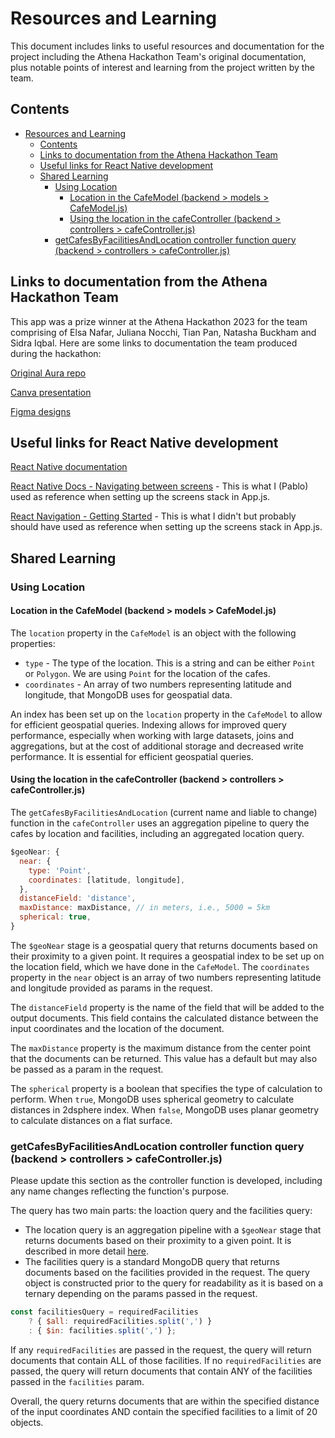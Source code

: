 # Resources and Learning

This document includes links to useful resources and documentation for the project including the Athena Hackathon Team's original documentation, plus notable points of interest and learning from the project written by the team.

## Contents

- [Resources and Learning](#resources-and-learning)
  - [Contents](#contents)
  - [Links to documentation from the Athena Hackathon Team](#links-to-documentation-from-the-athena-hackathon-team)
  - [Useful links for React Native development](#useful-links-for-react-native-development)
  - [Shared Learning](#shared-learning)
    - [Using Location](#using-location)
      - [Location in the CafeModel (backend \> models \> CafeModel.js)](#location-in-the-cafemodel-backend--models--cafemodeljs)
      - [Using the location in the cafeController (backend \> controllers \> cafeController.js)](#using-the-location-in-the-cafecontroller-backend--controllers--cafecontrollerjs)
    - [getCafesByFacilitiesAndLocation controller function query (backend \> controllers \> cafeController.js)](#getcafesbyfacilitiesandlocation-controller-function-query-backend--controllers--cafecontrollerjs)

## Links to documentation from the Athena Hackathon Team
This app was a prize winner at the Athena Hackathon 2023 for the team comprising of Elsa Nafar, Juliana Nocchi, Tian Pan, Natasha Buckham and Sidra Iqbal. Here are some links to documentation the team produced during the hackathon:

[Original Aura repo](https://github.com/natashabuckham/athena-hackathon-2023-aura-app)

[Canva presentation](https://www.canva.com/design/DAFnaNSUH6c/3HwneJ2_axm4dUbXObnFIQ/view?utm_content=DAFnaNSUH6c&utm_campaign=designshare&utm_medium=link&utm_source=publishsharelink#1)

[Figma designs](https://www.figma.com/file/YgPoK1QzFK9QRcrTwP2g2u/ambiance-t?type=design&node-id=0-1&mode=design&t=szCVSY9dUuXVDvqJ-0)

## Useful links for React Native development

[React Native documentation](https://reactnative.dev/docs/getting-started)

[React Native Docs - Navigating between screens](https://reactnative.dev/docs/navigation) - This is what I (Pablo) used as reference when setting up the screens stack in App.js.

[React Navigation - Getting Started](https://reactnavigation.org/docs/getting-started/) - This is what I didn't but probably should have used as reference when setting up the screens stack in App.js.

## Shared Learning

### Using Location

#### Location in the CafeModel (backend > models > CafeModel.js)

The `location` property in the `CafeModel` is an object with the following properties:

* `type` - The type of the location. This is a string and can be either `Point` or `Polygon`. We are using `Point` for the location of the cafes.
* `coordinates` - An array of two numbers representing latitude and longitude, that MongoDB uses for geospatial data.

An index has been set up on the `location` property in the `CafeModel` to allow for efficient geospatial queries. Indexing allows for improved query performance, especially when working with large datasets, joins and aggregations, but at the cost of additional storage and decreased write performance. It is essential for efficient geospatial queries.

#### Using the location in the cafeController (backend > controllers > cafeController.js)

The `getCafesByFacilitiesAndLocation` (current name and liable to change) function in the `cafeController` uses an aggregation pipeline to query the cafes by location and facilities, including an aggregated location query.

```javascript
$geoNear: {
  near: {
    type: 'Point',
    coordinates: [latitude, longitude],
  },
  distanceField: 'distance',
  maxDistance: maxDistance, // in meters, i.e., 5000 = 5km
  spherical: true,
}
```

The `$geoNear` stage is a geospatial query that returns documents based on their proximity to a given point. It requires a geospatial index to be set up on the location field, which we have done in the `CafeModel`. The `coordinates` property in the `near` object is an array of two numbers representing latitude and longitude provided as params in the request. 

The `distanceField` property is the name of the field that will be added to the output documents. This field contains the calculated distance between the input coordinates and the location of the document. 

The `maxDistance` property is the maximum distance from the center point that the documents can be returned. This value has a default but may also be passed as a param in the request.

The `spherical` property is a boolean that specifies the type of calculation to perform. When `true`, MongoDB uses spherical geometry to calculate distances in 2dsphere index. When `false`, MongoDB uses planar geometry to calculate distances on a flat surface. 

### getCafesByFacilitiesAndLocation controller function query (backend > controllers > cafeController.js)

Please update this section as the controller function is developed, including any name changes reflecting the function's purpose.

The query has two main parts: the loaction query and the facilities query:
* The location query is an aggregation pipeline with a `$geoNear` stage that returns documents based on their proximity to a given point. It is described in more detail [here](#using-location-in-the-cafemodel-backend--models--cafemodeljs).
* The facilities query is a standard MongoDB query that returns documents based on the facilities provided in the request. The query object is constructed prior to the query for readability as it is based on a ternary depending on the params passed in the request.
```javascript
const facilitiesQuery = requiredFacilities
    ? { $all: requiredFacilities.split(',') }
    : { $in: facilities.split(',') };
```
If any `requiredFacilities` are passed in the request, the query will return documents that contain ALL of those facilities. If no `requiredFacilities` are passed, the query will return documents that contain ANY of the facilities passed in the `facilities` param.

Overall, the query returns documents that are within the specified distance of the input coordinates AND contain the specified facilities to a limit of 20 objects.